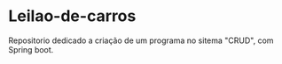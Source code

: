 # Leilao-de-carros
Repositorio dedicado a criação de um programa no sitema "CRUD", com Spring boot.

